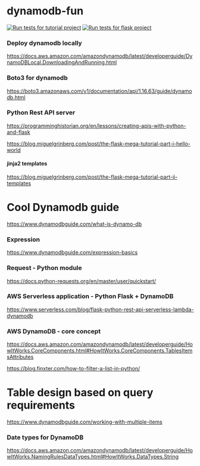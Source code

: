 # dynamodb-fun

[![Run tests for tutorial project](https://github.com/starnowski/dynamodb-fun/actions/workflows/tutorial.yml/badge.svg)](https://github.com/starnowski/dynamodb-fun/actions/workflows/tutorial.yml)
[![Run tests for flask project](https://github.com/starnowski/dynamodb-fun/actions/workflows/flaskapp.yml/badge.svg)](https://github.com/starnowski/dynamodb-fun/actions/workflows/flaskapp.yml)

### Deploy dynamodb locally
https://docs.aws.amazon.com/amazondynamodb/latest/developerguide/DynamoDBLocal.DownloadingAndRunning.html

### Boto3 for dynamodb
https://boto3.amazonaws.com/v1/documentation/api/1.16.63/guide/dynamodb.html

### Python Rest API server
https://programminghistorian.org/en/lessons/creating-apis-with-python-and-flask

https://blog.miguelgrinberg.com/post/the-flask-mega-tutorial-part-i-hello-world

#### jinja2 templates
https://blog.miguelgrinberg.com/post/the-flask-mega-tutorial-part-ii-templates


# Cool Dynamodb guide
https://www.dynamodbguide.com/what-is-dynamo-db
### Expression
https://www.dynamodbguide.com/expression-basics


### Request - Python module
https://docs.python-requests.org/en/master/user/quickstart/


### AWS Serverless application - Python Flask + DynamoDB
https://www.serverless.com/blog/flask-python-rest-api-serverless-lambda-dynamodb


### AWS DynamoDB - core concept
https://docs.aws.amazon.com/amazondynamodb/latest/developerguide/HowItWorks.CoreComponents.html#HowItWorks.CoreComponents.TablesItemsAttributes


https://blog.finxter.com/how-to-filter-a-list-in-python/





# Table design based on query requirements
https://www.dynamodbguide.com/working-with-multiple-items

### Date types for DynamoDB
https://docs.aws.amazon.com/amazondynamodb/latest/developerguide/HowItWorks.NamingRulesDataTypes.html#HowItWorks.DataTypes.String

